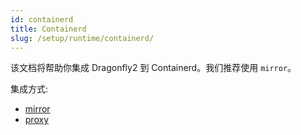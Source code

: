 ```yaml
---
id: containerd
title: Containerd
slug: /setup/runtime/containerd/
---
```


该文档将帮助你集成 Dragonfly2 到 Containerd。我们推荐使用 `mirror`。

集成方式:

- [mirror](./containerd/mirror.md)
- [proxy](./containerd/proxy.md)
